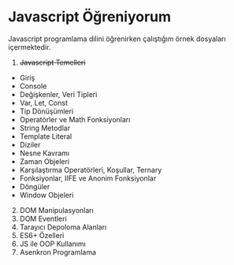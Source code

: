 # Javascript Öğreniyorum
Javascript programlama dilini öğrenirken çalıştığım örnek dosyaları içermektedir.<br/>
 1. ~~Javascript Temelleri~~
   - Giriş
   - Console
   - Değişkenler, Veri Tipleri
   - Var, Let, Const
   - Tip Dönüşümleri
   - Operatörler ve Math Fonksiyonları
   - String Metodlar
   - Template Literal
   - Diziler
   - Nesne Kavramı
   - Zaman Objeleri
   - Karşılaştırma Operatörleri, Koşullar, Ternary
   - Fonksiyonlar, IIFE ve Anonim Fonksiyonlar
   - Döngüler
   - Window Objeleri
 2. DOM Manipulasyonları
 3. DOM Eventleri
 4. Tarayıcı Depoloma Alanları
 5. ES6+ Özelleri
 6. JS ile OOP Kullanımı
 7. Asenkron Programlama
